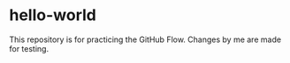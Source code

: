 # hello-world
This repository is for practicing the GitHub Flow. Changes by me are made for testing.
